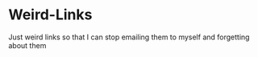 # Weird-Links

Just weird links so that I can stop emailing them to myself and forgetting about them
